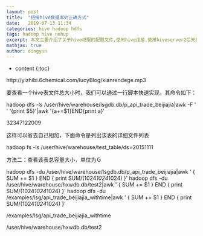```yaml
---
layout: post
title:  "链接hive数据库的正确方式"
date:   2019-07-13 11:34
categories: hive hadoop hdfs
tags: hadoop hive nohup
excerpt: 本文主要介绍了关于hive权限的配置文件,使用hive连接,使用hiveserver2后天启动,beeline和squi客户端链接hive
mathjax: true
author: dingyun
---
```

* content
{:toc}
<p>http://yizhibi.6chemical.com/lucyBlog/xianrendege.mp3</p>


要查看一个hive表文件总大小时，我们可以通过一行脚本快速实现，其命令如下：

 hadoop dfs -ls /user/hive/warehouse/lsgdb.db/p_api_trade_beijiajia|awk -F ' ' '{print $5}'|awk '{a+=$1}END{print a}'

32347122009



这样可以省去自己相加，下面命令是列出该表的详细文件列表

hadoop fs -ls  /user/hive/warehouse/test_table/ds=20151111



方法二：查看该表总容量大小，单位为Ｇ

 hadoop dfs -du /user/hive/warehouse/lsgdb.db/p_api_trade_beijiajia|awk ' { SUM += $1 } END { print SUM/(1024*1024*1024) }'
 hadoop dfs -du /user/hive/warehouse/hxwdb.db/test2|awk ' { SUM += $1 } END { print SUM/(1024*1024*1024) }'
 hadoop dfs -du  /examples/lsg/api_trade_beijiajia_withtime|awk ' { SUM += $1 } END { print SUM/(1024*1024*1024) }'

 /examples/lsg/api_trade_beijiajia_withtime

 /user/hive/warehouse/hxwdb.db/test2
